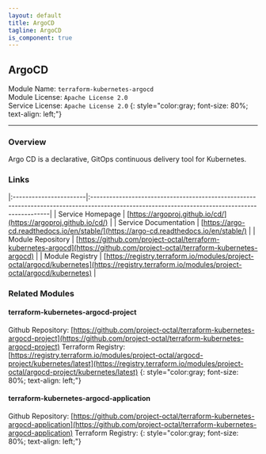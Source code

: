 ```yaml
---
layout: default
title: ArgoCD
tagline: ArgoCD
is_component: true
---
```


## ArgoCD
Module Name: `terraform-kubernetes-argocd`  
Module License: `Apache License 2.0`  
Service License: `Apache License 2.0`
{: style="color:gray; font-size: 80%; text-align: left;"}

---

### Overview

Argo CD is a declarative, GitOps continuous delivery tool for Kubernetes.

### Links
|:-----------------------|:-----------------------------------------------------------------------------------------------------------------------------------------------|
| Service Homepage       | [https://argoproj.github.io/cd/](https://argoproj.github.io/cd/)                                                                               |
| Service Documentation  | [https://argo-cd.readthedocs.io/en/stable/](https://argo-cd.readthedocs.io/en/stable/)                                                         |
| Module Repository      | [https://github.com/project-octal/terraform-kubernetes-argocd](https://github.com/project-octal/terraform-kubernetes-argocd)                   |
| Module Registry        | [https://registry.terraform.io/modules/project-octal/argocd/kubernetes](https://registry.terraform.io/modules/project-octal/argocd/kubernetes) |

### Related Modules

#### terraform-kubernetes-argocd-project
Github Repository: [https://github.com/project-octal/terraform-kubernetes-argocd-project](https://github.com/project-octal/terraform-kubernetes-argocd-project)
Terraform Registry: [https://registry.terraform.io/modules/project-octal/argocd-project/kubernetes/latest](https://registry.terraform.io/modules/project-octal/argocd-project/kubernetes/latest)
{: style="color:gray; font-size: 80%; text-align: left;"}

#### terraform-kubernetes-argocd-application
Github Repository: [https://github.com/project-octal/terraform-kubernetes-argocd-application](https://github.com/project-octal/terraform-kubernetes-argocd-application)
Terraform Registry: 
{: style="color:gray; font-size: 80%; text-align: left;"}
